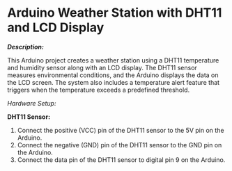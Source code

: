 # Arduino Weather Station with DHT11 and LCD Display

***Description:***

This Arduino project creates a weather station using a DHT11 temperature and humidity sensor along with an LCD display. The DHT11 sensor measures environmental conditions, and the Arduino displays the data on the LCD screen. The system also includes a temperature alert feature that triggers when the temperature exceeds a predefined threshold.

*Hardware Setup:*

  **DHT11 Sensor:**
  
  1. Connect the positive (VCC) pin of the DHT11 sensor to the 5V pin on the Arduino.
  2. Connect the negative (GND) pin of the DHT11 sensor to the GND pin on the Arduino.
  3. Connect the data pin of the DHT11 sensor to digital pin 9 on the Arduino.
